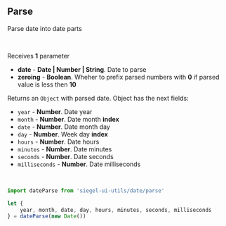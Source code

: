 ## Parse

Parse date into date parts

<br />

Receives **1** parameter
- **date** - **Date | Number | String**. Date to parse
- **zeroing** - **Boolean**. Wheher to prefix parsed numbers with **0** if parsed value is less then **10**

Returns an `Object` with parsed date. Object has the next fields:
- `year` - **Number**. Date year
- `month` - **Number**. Date month **index**
- `date` - **Number**. Date month day
- `day` - **Number**. Week day **index**
- `hours` - **Number**. Date hours
- `minutes` - **Number**. Date minutes
- `seconds` - **Number**. Date seconds
- `milliseconds` - **Number**. Date milliseconds

<br />

```js
import dateParse from 'siegel-ui-utils/date/parse'

let {
    year, month, date, day, hours, minutes, seconds, milliseconds
} = dateParse(new Date())
```